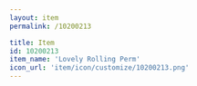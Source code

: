 ```yaml
---
layout: item
permalink: /10200213

title: Item
id: 10200213
item_name: 'Lovely Rolling Perm'
icon_url: 'item/icon/customize/10200213.png'
---
```


